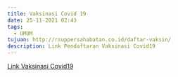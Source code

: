 ```yaml
---
title: Vaksinasi Covid 19
date: 25-11-2021 02:43
tags:
  - UMUM
tujuan: http://rsuppersahabatan.co.id/daftar-vaksin/
description: Link Pendaftaran Vaksinasi Covid19
---
```

[Link Vaksinasi Covid19](http://rsuppersahabatan.co.id/daftar-vaksin/)